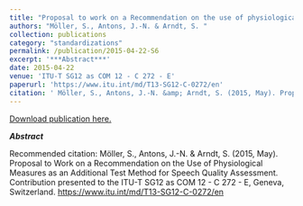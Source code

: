 ```yaml
---
title: "Proposal to work on a Recommendation on the use of physiological measures as an additional test method for speech quality assessment"
authors: "Möller, S., Antons, J.-N. & Arndt, S. "
collection: publications
category: "standardizations"
permalink: /publication/2015-04-22-S6
excerpt: '***Abstract***'
date: 2015-04-22
venue: 'ITU-T SG12 as COM 12 - C 272 - E'
paperurl: 'https://www.itu.int/md/T13-SG12-C-0272/en'
citation: ' Möller, S., Antons, J.-N. &amp; Arndt, S. (2015, May). Proposal to Work on a Recommendation on the Use of Physiological Measures as an Additional Test Method for Speech Quality Assessment. Contribution presented to the ITU-T SG12 as COM 12 - C 272 - E, Geneva, Switzerland. https://www.itu.int/md/T13-SG12-C-0272/en'
---
```


<a href='https://www.itu.int/md/T13-SG12-C-0272/en'>Download publication here.</a>

***Abstract***

Recommended citation:  Möller, S., Antons, J.-N. & Arndt, S. (2015, May). Proposal to Work on a Recommendation on the Use of Physiological Measures as an Additional Test Method for Speech Quality Assessment. Contribution presented to the ITU-T SG12 as COM 12 - C 272 - E, Geneva, Switzerland. https://www.itu.int/md/T13-SG12-C-0272/en